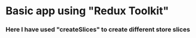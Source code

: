 
# Basic app using "Redux Toolkit"

### Here I have used "createSlices" to create different store slices